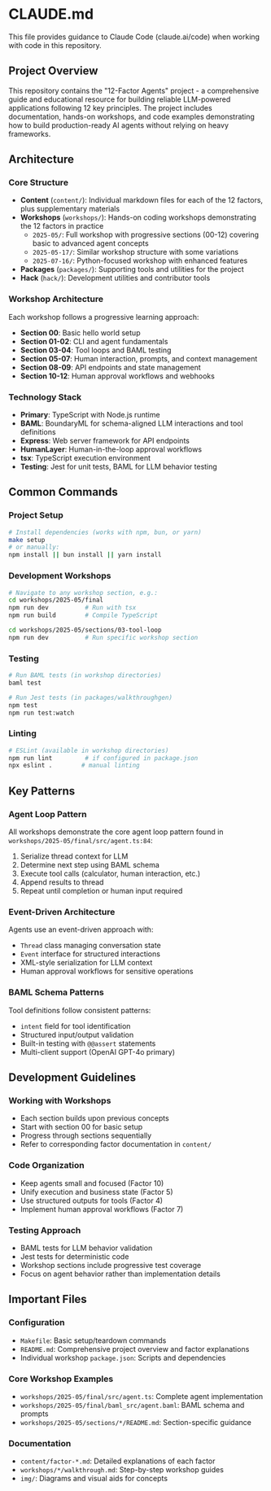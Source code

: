 # CLAUDE.md

This file provides guidance to Claude Code (claude.ai/code) when working with code in this repository.

## Project Overview

This repository contains the "12-Factor Agents" project - a comprehensive guide and educational resource for building reliable LLM-powered applications following 12 key principles. The project includes documentation, hands-on workshops, and code examples demonstrating how to build production-ready AI agents without relying on heavy frameworks.

## Architecture

### Core Structure
- **Content** (`content/`): Individual markdown files for each of the 12 factors, plus supplementary materials
- **Workshops** (`workshops/`): Hands-on coding workshops demonstrating the 12 factors in practice
  - `2025-05/`: Full workshop with progressive sections (00-12) covering basic to advanced agent concepts
  - `2025-05-17/`: Similar workshop structure with some variations
  - `2025-07-16/`: Python-focused workshop with enhanced features
- **Packages** (`packages/`): Supporting tools and utilities for the project
- **Hack** (`hack/`): Development utilities and contributor tools

### Workshop Architecture
Each workshop follows a progressive learning approach:
- **Section 00**: Basic hello world setup
- **Section 01-02**: CLI and agent fundamentals
- **Section 03-04**: Tool loops and BAML testing
- **Section 05-07**: Human interaction, prompts, and context management
- **Section 08-09**: API endpoints and state management
- **Section 10-12**: Human approval workflows and webhooks

### Technology Stack
- **Primary**: TypeScript with Node.js runtime
- **BAML**: BoundaryML for schema-aligned LLM interactions and tool definitions
- **Express**: Web server framework for API endpoints
- **HumanLayer**: Human-in-the-loop approval workflows
- **tsx**: TypeScript execution environment
- **Testing**: Jest for unit tests, BAML for LLM behavior testing

## Common Commands

### Project Setup
```bash
# Install dependencies (works with npm, bun, or yarn)
make setup
# or manually:
npm install || bun install || yarn install
```

### Development Workshops
```bash
# Navigate to any workshop section, e.g.:
cd workshops/2025-05/final
npm run dev          # Run with tsx
npm run build        # Compile TypeScript

cd workshops/2025-05/sections/03-tool-loop
npm run dev          # Run specific workshop section
```

### Testing
```bash
# Run BAML tests (in workshop directories)
baml test

# Run Jest tests (in packages/walkthroughgen)
npm test
npm run test:watch
```

### Linting
```bash
# ESLint (available in workshop directories)
npm run lint         # if configured in package.json
npx eslint .        # manual linting
```

## Key Patterns

### Agent Loop Pattern
All workshops demonstrate the core agent loop pattern found in `workshops/2025-05/final/src/agent.ts:84`:
1. Serialize thread context for LLM
2. Determine next step using BAML schema
3. Execute tool calls (calculator, human interaction, etc.)
4. Append results to thread
5. Repeat until completion or human input required

### Event-Driven Architecture
Agents use an event-driven approach with:
- `Thread` class managing conversation state
- `Event` interface for structured interactions
- XML-style serialization for LLM context
- Human approval workflows for sensitive operations

### BAML Schema Patterns
Tool definitions follow consistent patterns:
- `intent` field for tool identification
- Structured input/output validation
- Built-in testing with `@@assert` statements
- Multi-client support (OpenAI GPT-4o primary)

## Development Guidelines

### Working with Workshops
- Each section builds upon previous concepts
- Start with section 00 for basic setup
- Progress through sections sequentially
- Refer to corresponding factor documentation in `content/`

### Code Organization
- Keep agents small and focused (Factor 10)
- Unify execution and business state (Factor 5)
- Use structured outputs for tools (Factor 4)
- Implement human approval workflows (Factor 7)

### Testing Approach
- BAML tests for LLM behavior validation
- Jest tests for deterministic code
- Workshop sections include progressive test coverage
- Focus on agent behavior rather than implementation details

## Important Files

### Configuration
- `Makefile`: Basic setup/teardown commands
- `README.md`: Comprehensive project overview and factor explanations
- Individual workshop `package.json`: Scripts and dependencies

### Core Workshop Examples
- `workshops/2025-05/final/src/agent.ts`: Complete agent implementation
- `workshops/2025-05/final/baml_src/agent.baml`: BAML schema and prompts
- `workshops/2025-05/sections/*/README.md`: Section-specific guidance

### Documentation
- `content/factor-*.md`: Detailed explanations of each factor
- `workshops/*/walkthrough.md`: Step-by-step workshop guides
- `img/`: Diagrams and visual aids for concepts